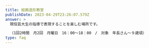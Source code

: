 ```yaml
---
title: 絵画造形教室
publishDate: 2023-04-29T23:26:07.579Z
answer: >
  現役芸大生の指導で表現することを楽しむ場所です。　　　　　　　　　　　　　　　　　　　　　　　　　　　　　　　　　　　　描いたり作ったりしながらクリエイティブに遊びを広げて感性を刺激します。　　　　　　　　　　　　　　　　　　　　　　　　

  （1回2時間　月2回　月曜日　16：00～18：00　/　対象　年長さん～９歳頃）
type: faq
---
```

